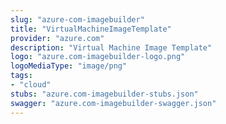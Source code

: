 ```yaml
---
slug: "azure-com-imagebuilder"
title: "VirtualMachineImageTemplate"
provider: "azure.com"
description: "Virtual Machine Image Template"
logo: "azure.com-imagebuilder-logo.png"
logoMediaType: "image/png"
tags:
- "cloud"
stubs: "azure.com-imagebuilder-stubs.json"
swagger: "azure.com-imagebuilder-swagger.json"
---
```

